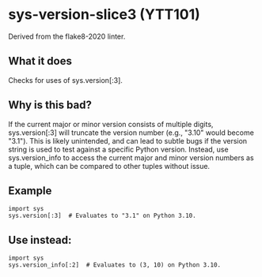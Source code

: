 # sys-version-slice3 (YTT101)
Derived from the flake8-2020 linter.
## What it does
Checks for uses of sys.version[:3].
## Why is this bad?
If the current major or minor version consists of multiple digits,
sys.version[:3] will truncate the version number (e.g., "3.10" would
become "3.1"). This is likely unintended, and can lead to subtle bugs if
the version string is used to test against a specific Python version.
Instead, use sys.version_info to access the current major and minor
version numbers as a tuple, which can be compared to other tuples
without issue.
## Example
```
import sys
sys.version[:3]  # Evaluates to "3.1" on Python 3.10.
```
## Use instead:
```
import sys
sys.version_info[:2]  # Evaluates to (3, 10) on Python 3.10.
```